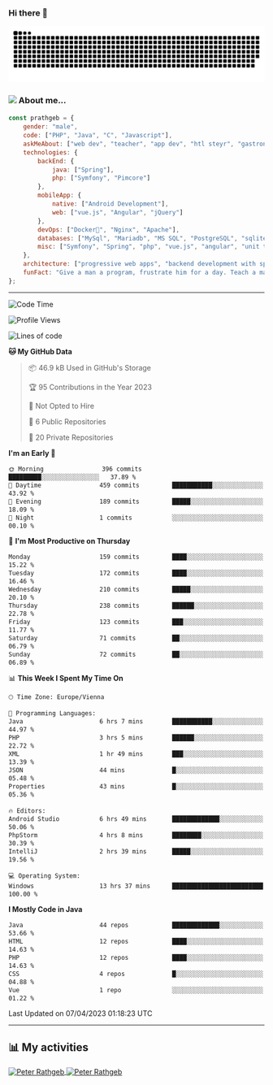 ### Hi there 👋

<div align="center">
  <img  src="https://github.com/1999AZZAR/1999AZZAR/blob/main/resources/img/grid-snake.svg"
       alt="snake" />
</div>

### <img src="https://media.giphy.com/media/VgCDAzcKvsR6OM0uWg/giphy.gif" width="50"> About me...  

```javascript
const prathgeb = {
    gender: "male",
    code: ["PHP", "Java", "C", "Javascript"],
    askMeAbout: ["web dev", "teacher", "app dev", "htl steyr", "gastronaut"],
    technologies: {
        backEnd: {
            java: ["Spring"],
            php: ["Symfony", "Pimcore"]
        },
        mobileApp: {
            native: ["Android Development"],
            web: ["vue.js", "Angular", "jQuery"]
        },
        devOps: ["Docker🐳", "Nginx", "Apache"],
        databases: ["MySql", "Mariadb", "MS SQL", "PostgreSQL", "sqlite"],
        misc: ["Symfony", "Spring", "php", "vue.js", "angular", "unit testing", "ci/cd using github actions"]
    },
    architecture: ["progressive web apps", "backend development with spring", "backend development with symfony"],
    funFact: "Give a man a program, frustrate him for a day. Teach a man to program, frustrate him for a lifetime."
};
```

---
<!--START_SECTION:waka-->
![Code Time](http://img.shields.io/badge/Code%20Time-164%20hrs%2031%20mins-blue)

![Profile Views](http://img.shields.io/badge/Profile%20Views-0-blue)

![Lines of code](https://img.shields.io/badge/From%20Hello%20World%20I%27ve%20Written-2.4%20million%20lines%20of%20code-blue)

**🐱 My GitHub Data** 

> 📦 46.9 kB Used in GitHub's Storage 
 > 
> 🏆 95 Contributions in the Year 2023
 > 
> 🚫 Not Opted to Hire
 > 
> 📜 6 Public Repositories 
 > 
> 🔑 20 Private Repositories 
 > 
**I'm an Early 🐤** 

```text
🌞 Morning                396 commits         █████████░░░░░░░░░░░░░░░░   37.89 % 
🌆 Daytime                459 commits         ███████████░░░░░░░░░░░░░░   43.92 % 
🌃 Evening                189 commits         █████░░░░░░░░░░░░░░░░░░░░   18.09 % 
🌙 Night                  1 commits           ░░░░░░░░░░░░░░░░░░░░░░░░░   00.10 % 
```
📅 **I'm Most Productive on Thursday** 

```text
Monday                   159 commits         ████░░░░░░░░░░░░░░░░░░░░░   15.22 % 
Tuesday                  172 commits         ████░░░░░░░░░░░░░░░░░░░░░   16.46 % 
Wednesday                210 commits         █████░░░░░░░░░░░░░░░░░░░░   20.10 % 
Thursday                 238 commits         ██████░░░░░░░░░░░░░░░░░░░   22.78 % 
Friday                   123 commits         ███░░░░░░░░░░░░░░░░░░░░░░   11.77 % 
Saturday                 71 commits          ██░░░░░░░░░░░░░░░░░░░░░░░   06.79 % 
Sunday                   72 commits          ██░░░░░░░░░░░░░░░░░░░░░░░   06.89 % 
```


📊 **This Week I Spent My Time On** 

```text
🕑︎ Time Zone: Europe/Vienna

💬 Programming Languages: 
Java                     6 hrs 7 mins        ███████████░░░░░░░░░░░░░░   44.97 % 
PHP                      3 hrs 5 mins        ██████░░░░░░░░░░░░░░░░░░░   22.72 % 
XML                      1 hr 49 mins        ███░░░░░░░░░░░░░░░░░░░░░░   13.39 % 
JSON                     44 mins             █░░░░░░░░░░░░░░░░░░░░░░░░   05.48 % 
Properties               43 mins             █░░░░░░░░░░░░░░░░░░░░░░░░   05.36 % 

🔥 Editors: 
Android Studio           6 hrs 49 mins       █████████████░░░░░░░░░░░░   50.06 % 
PhpStorm                 4 hrs 8 mins        ████████░░░░░░░░░░░░░░░░░   30.39 % 
IntelliJ                 2 hrs 39 mins       █████░░░░░░░░░░░░░░░░░░░░   19.56 % 

💻 Operating System: 
Windows                  13 hrs 37 mins      █████████████████████████   100.00 % 
```

**I Mostly Code in Java** 

```text
Java                     44 repos            █████████████░░░░░░░░░░░░   53.66 % 
HTML                     12 repos            ████░░░░░░░░░░░░░░░░░░░░░   14.63 % 
PHP                      12 repos            ████░░░░░░░░░░░░░░░░░░░░░   14.63 % 
CSS                      4 repos             █░░░░░░░░░░░░░░░░░░░░░░░░   04.88 % 
Vue                      1 repo              ░░░░░░░░░░░░░░░░░░░░░░░░░   01.22 % 
```




 Last Updated on 07/04/2023 01:18:23 UTC
<!--END_SECTION:waka-->

---
  ## 📊 My activities
  <a href="https://github.com/prathgeb">
    <img width=450 height=170 align="center" alt="Peter Rathgeb" src="https://github-readme-stats.vercel.app/api?username=prathgeb&include_all_commits=true&count_private=true&theme=midnight-purple&show_icons=true&bg_color=0D1117&hide_border=true" />
  </a>
  <a href="https://github.com/prathgeb">
    <img align="center" alt="Peter Rathgeb" src="https://github-readme-stats.vercel.app/api/top-langs/?username=prathgeb&include_all_commits=true&count_private=true&theme=midnight-purple&show_icons=true&layout=compact&bg_color=0D1117&hide_border=true" />
  </a>
